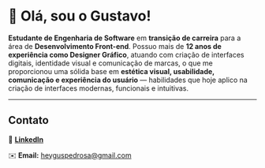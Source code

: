 # 👋 Olá, sou o Gustavo!

**Estudante de Engenharia de Software** em **transição de carreira** para a área de **Desenvolvimento Front-end**. Possuo mais de **12 anos de experiência como Designer Gráfico**, atuando com criação de interfaces digitais, identidade visual e comunicação de marcas, o que me proporcionou uma sólida base em **estética visual, usabilidade, comunicação e experiência do usuário** — habilidades que hoje aplico na criação de interfaces modernas, funcionais e intuitivas.

---

## Contato

💼 [**LinkedIn**](https://www.linkedin.com/in/guspedrosa/)

✉️ **Email:** [heyguspedrosa@gmail.com](mailto:heyguspedrosa@gmail.com)


<!--
![Snake animation](https://github.com/edsonfsousa/edsonfsousa/blob/output/github-contribution-grid-snake.svg)

  
[![Typing SVG](https://readme-typing-svg.herokuapp.com?font=Firacode&duration=4800&vCenter=true&lines=Technology+Lover!)](https://git.io/typing-svg)

-->
